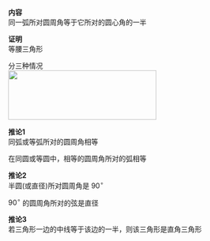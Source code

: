 **内容**  
同一弧所对圆周角等于它所对的圆心角的一半  
  
**证明**  
等腰三角形  
  
分三种情况  
<img src="E:\Math\work_space\math\005-入门课程-解析几何\098 resources\圆周角与圆心角关系.png" width=300px height=100px/>  
  
**推论1**  
同弧或等弧所对的圆周角相等  
  
在同圆或等圆中，相等的圆周角所对的弧相等  
  
**推论2**  
半圆(或直径)所对圆周角是 $90^\circ$  
  
$90^\circ$ 的圆周角所对的弦是直径  
  
**推论3**  
若三角形一边的中线等于该边的一半，则该三角形是直角三角形  
